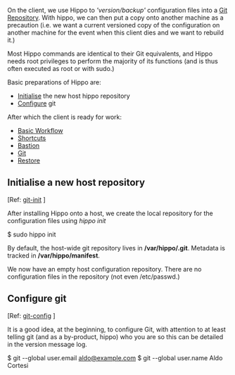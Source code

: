 On the client, we use Hippo to *'version/backup'* configuration
files into a [Git Repository](client/git.html). With hippo, we can then put a copy 
onto another machine as a precaution (i.e. we want a current versioned 
copy of the configuration on another machine for the event when 
this client dies and we want to rebuild it.)

Most Hippo commands are identical to their Git equivalents, and Hippo needs
root privileges to perform the majority of its functions (and is thus often
executed as root or with sudo.)

Basic preparations of Hippo are:

- [Initialise](#initialise) the new host hippo repository
- [Configure](#configure) git

After which the client is ready for work:

- [Basic Workflow](client/workflow.html)
- [Shortcuts](client/shortcuts.html)
- [Bastion](client/bastion.html)
- [Git](client/git.html)
- [Restore](client/restore.html)

## <a name="initialise"></a> Initialise a new host repository

&#91;Ref: [git-init](http://www.kernel.org/pub/software/scm/git/docs/git-init.html "Create an empty git repository or reinitialize an existing one")
]

After installing Hippo onto a host, we create the local repository
for the configuration files using *hippo init*

<!--(block|syntax("bash"))-->
$ sudo hippo init
<!--(end)-->

By default, the host-wide git repository lives in **/var/hippo/.git**. 
Metadata is tracked in **/var/hippo/manifest**.

We now have an empty host configuration repository. There are no 
configuration files in the repository (not even /etc/passwd.)

## <a name="configure"></a> Configure git

&#91;Ref: [git-config](http://www.kernel.org/pub/software/scm/git/docs/git-config.html "Create an empty git repository or reinitialize an existing one")
]

It is a good idea, at the beginning, to configure Git, with attention to
at least telling git (and as a by-product, hippo) who you are so this
can be detailed in the version message log.

<!--(block|syntax("bash"))-->
$ git --global user.email aldo@example.com
$ git --global user.name Aldo Cortesi
<!--(end)-->
